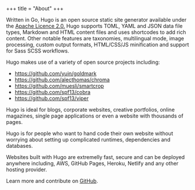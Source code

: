 +++
title = "About"
+++

Written in Go, Hugo is an open source static site generator available under the
[Apache Licence 2.0.](https://github.com/gohugoio/hugo/blob/master/LICENSE) Hugo
supports TOML, YAML and JSON data file types, Markdown and HTML content files
and uses shortcodes to add rich content. Other notable features are taxonomies,
multilingual mode, image processing, custom output formats, HTML/CSS/JS
minification and support for Sass SCSS workflows.

Hugo makes use of a variety of open source projects including:

- https://github.com/yuin/goldmark
- https://github.com/alecthomas/chroma
- https://github.com/muesli/smartcrop
- https://github.com/spf13/cobra
- https://github.com/spf13/viper

Hugo is ideal for blogs, corporate websites, creative portfolios, online
magazines, single page applications or even a website with thousands of pages.

Hugo is for people who want to hand code their own website without worrying
about setting up complicated runtimes, dependencies and databases.

Websites built with Hugo are extremelly fast, secure and can be deployed
anywhere including, AWS, GitHub Pages, Heroku, Netlify and any other hosting
provider.

Learn more and contribute on [GitHub](https://github.com/gohugoio).

